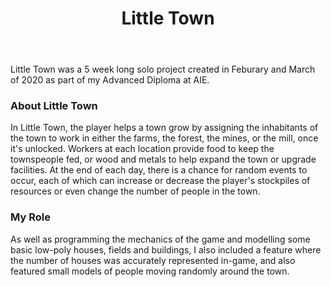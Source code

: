 ﻿---
layout: project
title: Little Town
year: 2020
genre: Simulation
roles: Design, Art, Programming
featureimage: /assets/images/littletown1.jpg
animatedimage: /assets/images/littletown.apng
galleryimages:
  - /assets/images/littletown1.jpg
  - /assets/images/littletown2.jpg
  - /assets/images/littletown3.jpg
downloadlinks:
---

Little Town was a 5 week long solo project created in Feburary and March of 2020 as part of my Advanced Diploma at AIE. 

### About Little Town
In Little Town, the player helps a town grow by assigning the inhabitants of the town to work in either the farms, the forest, the mines, or the mill, once it's unlocked. Workers at each location provide food to keep the townspeople fed, or wood and metals to help expand the town or upgrade facilities. At the end of each day, there is a chance for random events to occur, each of which can increase or decrease the player's stockpiles of resources or even change the number of people in the town.

### My Role
As well as programming the mechanics of the game and modelling some basic low-poly houses, fields and buildings, I also included a feature where the number of houses was accurately represented in-game, and also featured small models of people moving randomly around the town.